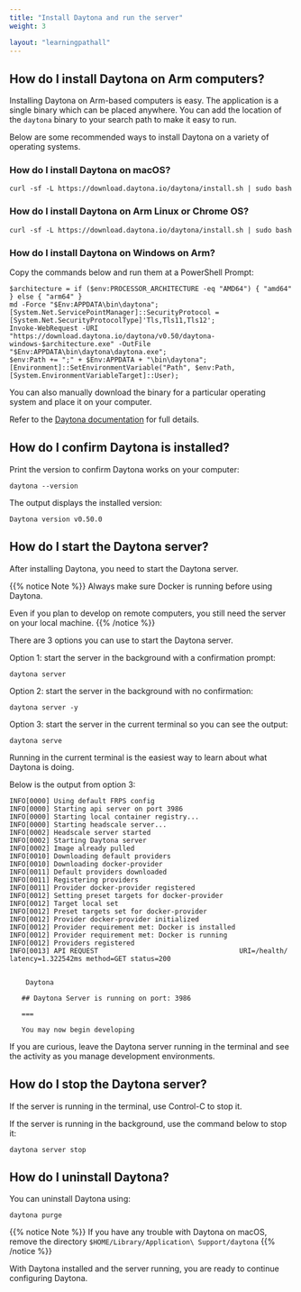 ```yaml
---
title: "Install Daytona and run the server"
weight: 3

layout: "learningpathall"
---
```


## How do I install Daytona on Arm computers?

Installing Daytona on Arm-based computers is easy. The application is a single binary which can be placed anywhere. You can add the location of the `daytona` binary to your search path to make it easy to run.

Below are some recommended ways to install Daytona on a variety of operating systems.

### How do I install Daytona on macOS?

```console
curl -sf -L https://download.daytona.io/daytona/install.sh | sudo bash
```

### How do I install Daytona on Arm Linux or Chrome OS?

```console
curl -sf -L https://download.daytona.io/daytona/install.sh | sudo bash
```

### How do I install Daytona on Windows on Arm?

Copy the commands below and run them at a PowerShell Prompt:

```console
$architecture = if ($env:PROCESSOR_ARCHITECTURE -eq "AMD64") { "amd64" } else { "arm64" }
md -Force "$Env:APPDATA\bin\daytona"; [System.Net.ServicePointManager]::SecurityProtocol = [System.Net.SecurityProtocolType]'Tls,Tls11,Tls12';
Invoke-WebRequest -URI "https://download.daytona.io/daytona/v0.50/daytona-windows-$architecture.exe" -OutFile "$Env:APPDATA\bin\daytona\daytona.exe";
$env:Path += ";" + $Env:APPDATA + "\bin\daytona"; [Environment]::SetEnvironmentVariable("Path", $env:Path, [System.EnvironmentVariableTarget]::User);
```

You can also manually download the binary for a particular operating system and place it on your computer. 

Refer to the [Daytona documentation](https://www.daytona.io/docs/installation/installation/) for full details. 

## How do I confirm Daytona is installed? 

Print the version to confirm Daytona works on your computer:

```console
daytona --version
```

The output displays the installed version:

```output
Daytona version v0.50.0
```

## How do I start the Daytona server?

After installing Daytona, you need to start the Daytona server. 

{{% notice Note %}}
Always make sure Docker is running before using Daytona.

Even if you plan to develop on remote computers, you still need the server on your local machine.
{{% /notice %}}

There are 3 options you can use to start the Daytona server.

Option 1: start the server in the background with a confirmation prompt:

```console
daytona server
```

Option 2: start the server in the background with no confirmation:

```console
daytona server -y
```

Option 3: start the server in the current terminal so you can see the output: 

```console
daytona serve
```

Running in the current terminal is the easiest way to learn about what Daytona is doing.

Below is the output from option 3:

```output
INFO[0000] Using default FRPS config
INFO[0000] Starting api server on port 3986
INFO[0000] Starting local container registry...
INFO[0000] Starting headscale server...
INFO[0002] Headscale server started
INFO[0002] Starting Daytona server
INFO[0002] Image already pulled
INFO[0010] Downloading default providers
INFO[0010] Downloading docker-provider
INFO[0011] Default providers downloaded
INFO[0011] Registering providers
INFO[0011] Provider docker-provider registered
INFO[0012] Setting preset targets for docker-provider
INFO[0012] Target local set
INFO[0012] Preset targets set for docker-provider
INFO[0012] Provider docker-provider initialized
INFO[0012] Provider requirement met: Docker is installed
INFO[0012] Provider requirement met: Docker is running
INFO[0012] Providers registered
INFO[0013] API REQUEST                                   URI=/health/ latency=1.322542ms method=GET status=200


    Daytona

   ## Daytona Server is running on port: 3986

   ===

   You may now begin developing
```

If you are curious, leave the Daytona server running in the terminal and see the activity as you manage development environments.

## How do I stop the Daytona server?

If the server is running in the terminal, use Control-C to stop it. 

If the server is running in the background, use the command below to stop it:

```console
daytona server stop
```

## How do I uninstall Daytona?

You can uninstall Daytona using:

```console
daytona purge
```

{{% notice Note %}}
If you have any trouble with Daytona on macOS, remove the directory `$HOME/Library/Application\ Support/daytona`
{{% /notice %}}

With Daytona installed and the server running, you are ready to continue configuring Daytona.